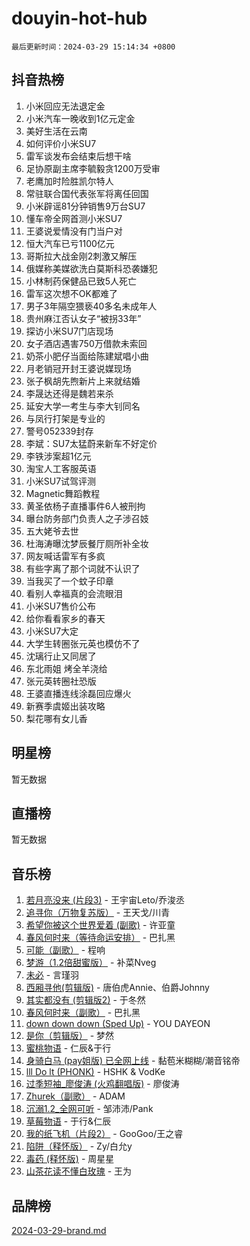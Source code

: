 # douyin-hot-hub

`最后更新时间：2024-03-29 15:14:34 +0800`

## 抖音热榜

1. 小米回应无法退定金
1. 小米汽车一晚收到1亿元定金
1. 美好生活在云南
1. 如何评价小米SU7
1. 雷军谈发布会结束后想干啥
1. 足协原副主席李毓毅贪1200万受审
1. 老鹰加时险胜凯尔特人
1. 常驻联合国代表张军将离任回国
1. 小米辟谣81分钟销售9万台SU7
1. 懂车帝全网首测小米SU7
1. 王婆说爱情没有门当户对
1. 恒大汽车已亏1100亿元
1. 哥斯拉大战金刚2刺激又解压
1. 俄媒称美媒欲洗白莫斯科恐袭嫌犯
1. 小林制药保健品已致5人死亡
1. 雷军这次想不OK都难了
1. 男子3年隔空猥亵40多名未成年人
1. 贵州麻江否认女子“被拐33年”
1. 探访小米SU7门店现场
1. 女子酒店遇害750万借款未索回
1. 奶茶小肥仔当面给陈建斌唱小曲
1. 月老销冠开封王婆说媒现场
1. 张子枫胡先煦新片上来就结婚
1. 李晟达还得是魏若来杀
1. 延安大学一考生与李大钊同名
1. 与凤行打架是专业的
1. 警号052339封存
1. 李斌：SU7太猛蔚来新车不好定价
1. 李铁涉案超1亿元
1. 淘宝人工客服英语
1. 小米SU7试驾评测
1. Magnetic舞蹈教程
1. 黄圣依杨子直播事件6人被刑拘
1. 曝台防务部门负责人之子涉召妓
1. 五大姥爷去世
1. 杜海涛曝沈梦辰餐厅厕所补全妆
1. 网友喊话雷军有多疯
1. 有些字离了那个词就不认识了
1. 当我买了一个蚊子印章
1. 看别人幸福真的会流眼泪
1. 小米SU7售价公布
1. 给你看看家乡的春天
1. 小米SU7大定
1. 大学生转圈张元英也模仿不了
1. 沈璃行止又同居了
1. 东北雨姐 烤全羊浇给
1. 张元英转圈社恐版
1. 王婆直播连线涂磊回应爆火
1. 新赛季虞姬出装攻略
1. 梨花哪有女儿香

## 明星榜

暂无数据

## 直播榜

暂无数据

## 音乐榜

1. [若月亮没来 (片段3)](https://sf6-cdn-tos.douyinstatic.com/obj/tos-cn-ve-2774/okfyEUsGW1B1ovJi5JiN9IjvAT2lMwA054GoEB) - 王宇宙Leto/乔浚丞
1. [追寻你（万物复苏版）](https://sf6-cdn-tos.douyinstatic.com/obj/tos-cn-ve-2774/oYeAZJsbjIDit9APmBg8u6uDUQnHmoCf3gbo74) - 王天戈/川青
1. [希望你被这个世界爱着 (副歌)](https://sf5-hl-cdn-tos.douyinstatic.com/obj/tos-cn-ve-2774/oUHCmWQfZlE3QQBKBeD8rCFLpJzPgCpImhsxMt) - 许亚童
1. [春风何时来（等待命运安排）](https://sf3-cdn-tos.douyinstatic.com/obj/tos-cn-ve-2774/oICBNbD3gelMfB4WgiD1KI2jQtXZE2FgHLwtsl) - 巴扎黑
1. [可能（副歌）](https://sf6-cdn-tos.douyinstatic.com/obj/tos-cn-ve-2774/cde1731888894259b333569393c2fb51) - 程响
1. [梦游（1.2倍甜蜜版）](https://sf5-hl-cdn-tos.douyinstatic.com/obj/tos-cn-ve-2774/o4gyAUm8hwufoEABmwVIiQtHsFuGzAEEWtNMzo) - 补菜Nveg
1. [未必](https://sf3-cdn-tos.douyinstatic.com/obj/tos-cn-ve-2774/ogntQMFnKQDZUgTCYuJgfLEtleYZZFxBQqhhFB) - 言瑾羽
1. [西厢寻他(剪辑版)](https://sf5-hl-cdn-tos.douyinstatic.com/obj/tos-cn-ve-2774/oUsAVfAQKlRNxEv5qxvIB8o5qmIWUcXbzJKJhw) - 唐伯虎Annie、伯爵Johnny
1. [其实都没有 (剪辑版2)](https://sf6-cdn-tos.douyinstatic.com/obj/tos-cn-ve-2774/oEBNQenHZtBhxYjGgUDQk0BCHTigQafgFlbQ7k) - 于冬然
1. [春风何时来（副歌）](https://sf5-hl-cdn-tos.douyinstatic.com/obj/tos-cn-ve-2774/ow7tbAiAWI2giBUrmu0hMMh3UYP3ZXdbDYiXd) - 巴扎黑
1. [down down down (Sped Up)](https://sf5-hl-cdn-tos.douyinstatic.com/obj/tos-cn-ve-2774/ow80iABiXIO9DsFwK6WeZKMaJRi3BPJAotDy8m) - YOU DAYEON
1. [是你（剪辑版）](https://sf5-hl-cdn-tos.douyinstatic.com/obj/tos-cn-ve-2774/46019dae783c4c969944217fe1cfafc4) - 梦然
1. [蜜桃物语](https://sf3-cdn-tos.douyinstatic.com/obj/tos-cn-ve-2774/oIhOSCZtIACtYU4XQkngiW9kCBfVD1Fz9IYeqL) - 仁辰&于行
1. [身骑白马 (pay姐版) 已全网上线](https://sf5-hl-cdn-tos.douyinstatic.com/obj/tos-cn-ve-2774/oQLO5ZgLsFkaDhdIIveF2zUCgfweY0gWaH4AQG) - 黏苞米糊糊/潮音铭帝
1. [lll Do lt (PHONK)](https://sf6-cdn-tos.douyinstatic.com/obj/tos-cn-ve-2774/osfNbddrZl4hIgEDk6kFftBDBJ1X8MZxH1QCOB) - HSHK & VodKe
1. [过季短袖_廖俊涛 (火鸡翻唱版)](https://sf5-hl-cdn-tos.douyinstatic.com/obj/tos-cn-ve-2774/ogQVJl0tRBKxQgZji7YClFEBrVDeHpPTWfCZbQ) - 廖俊涛
1. [Zhurek（副歌）](https://sf5-hl-cdn-tos.douyinstatic.com/obj/tos-cn-ve-2774/ooQm8FBZQDlf0btEYgVpCcSCQfrdJGBEKZYBGS) - ADAM
1. [沉溺1.2_全网可听](https://sf5-hl-cdn-tos.douyinstatic.com/obj/tos-cn-ve-2774/ok2QoiBqsWAX9McZmWiI9gAB0EzwD4Xj6yfmtH) - 邹沛沛/Pank
1. [草莓物语](https://sf5-hl-cdn-tos.douyinstatic.com/obj/tos-cn-ve-2774/okynhJ7jEAIIZBfsLgYMEI8QC3WbQNN66RKzhT) - 于行&仁辰
1. [我的纸飞机（片段2）](https://sf5-hl-cdn-tos.douyinstatic.com/obj/tos-cn-ve-2774/oM2ZrKcg2CD5AeRB2gkeXOFB1IxAGJdZPazYHf) - GooGoo/王之睿
1. [陷阱（释怀版）](https://sf5-hl-cdn-tos.douyinstatic.com/obj/tos-cn-ve-2774/oE8C21LeZrzKLDFfQYgMzx4GAIHageG5IzayY7) - Zy/白允y
1. [毒药 (释怀版)](https://sf3-cdn-tos.douyinstatic.com/obj/tos-cn-ve-2774/oYILMEAzspdZBIzy4frJNB8ZHPHWAhiwowd4Ad) - 周星星
1. [山茶花读不懂白玫瑰](https://sf6-cdn-tos.douyinstatic.com/obj/tos-cn-ve-2774/osfn8B7DktrRHEPJgPCfDbw7QDQEkwC16BxZg9) - 王为

## 品牌榜

[2024-03-29-brand.md](2024-03-29-brand.md)

